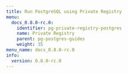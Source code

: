 ```yaml
---
title: Run PostgreSQL using Private Registry
menu:
  docs_0.8.0-rc.0:
    identifier: pg-private-registry-postgres
    name: Private Registry
    parent: pg-postgres-guides
    weight: 35
menu_name: docs_0.8.0-rc.0
info:
  version: 0.8.0-rc.0
---
```



